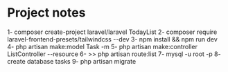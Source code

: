 # Project notes

1- composer create-project laravel/laravel TodayList
2- composer require laravel-frontend-presets/tailwindcss --dev
3- npm install && npm run dev
4- php artisan make:model Task -m
5- php artisan make:controller ListController --resource
6- >> php artisan route:list
7- mysql -u root -p
8- create database tasks
9- php artisan migrate
